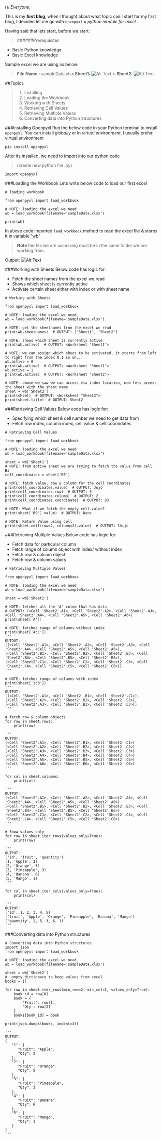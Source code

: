 _Hi Everyone_,

This is my **first blog**, when I thought about what topic can I start for my first blog, I decided let me go with `openpyxl` _a python module for excel_ .

Having said that lets start, before we start:

> ######Prerequisites

- Basic Python knowledge
- Basic Excel knowledge

Sample excel we are using as below:

> **File Name** : sampleData.xlsx
> **Sheet1:** ![Alt Text](https://dev-to-uploads.s3.amazonaws.com/uploads/articles/eu8k9tnof7nkfu2abkjq.PNG) > **Sheet2:** ![Alt Text](https://dev-to-uploads.s3.amazonaws.com/uploads/articles/ap7xu1dutmbx2bcvawsu.PNG)

##Topics

> 1. Installing
> 2. Loading the Workbook
> 3. Working with Sheets
> 4. Retrieving Cell Values
> 5. Retrieving Multiple Values
> 6. Converting data into Python structures

###Installing Openpyxl
Run the below code in your Python terminal to install `openpyxl`.
You can install _globally_ or in _virtual environment_, I usually prefer virtual environment

```
pip install openpyxl
```

After its installed, we need to import into our python code

> (create new python file .py)

```
import openpyxl
```

###Loading the Workbook
Lets write below code to load our first excel

```
# loading workbook

from openpyxl import load_workbook

# NOTE: loading the excel we need
wb = load_workbook(filename='sampleData.xlsx')

print(wb)
```

In above code imported `load_workbook` method to read the excel file & stores it in variable "wb"

> **Note** the file we are accessing must be in the same folder we are working from.

Output: ![Alt Text](https://dev-to-uploads.s3.amazonaws.com/uploads/articles/vk9i4a1smb4cpmugywz1.PNG)

###Working with Sheets
Below code has logic for:

- Fetch the sheet names from the excel we read
- Shows which sheet is currently active
- Activate certain sheet either with index or with sheet name

```
# Working with Sheets

from openpyxl import load_workbook

# NOTE: loading the excel we need
wb = load_workbook(filename='sampleData.xlsx')

# NOTE: get the sheetnames from the excel we read
print(wb.sheetnames)  # OUTPUT: ['Sheet1', 'Sheet2']

# NOTE: shows which sheet is currently active
print(wb.active)  # OUTPUT: <Worksheet "Sheet1">

# NOTE: we can assign which sheet to be activated, it starts from left to right from the index 0,1 so on...
wb.active = 0
print(wb.active)  # OUTPUT: <Worksheet "Sheet1">
wb.active = 1
print(wb.active)  # OUTPUT: <Worksheet "Sheet2">

# NOTE: above we saw we can access via index location, now lets access the sheet with the sheet name
sheet = wb['Sheet2']
print(sheet)  # OUTPUT: <Worksheet "Sheet2">
print(sheet.title)  # OUTPUT: Sheet2
```

###Retrieving Cell Values
Below code has logic for:

- Specifying which sheet & cell number we need to get data from
- Fetch row index, column index, cell value & cell coornidates

```
# Retrieving Cell Values

from openpyxl import load_workbook

# NOTE: loading the excel we need
wb = load_workbook(filename='sampleData.xlsx')

sheet = wb['Sheet1']
# NOTE: from active sheet we are trying to fetch the value from cell B3
cell_coordinates = sheet['B3']

# NOTE: fetch value, row & column for the cell coordinates
print(cell_coordinates.value)  # OUTPUT: Jojo
print(cell_coordinates.row)  # OUTPUT: 3
print(cell_coordinates.column)  # OUTPUT: 2
print(cell_coordinates.coordinate)  # OUTPUT: B3

# NOTE: What if we fetch the empty cell value?
print(sheet['B9'].value)  # OUTPUT: None

# NOTE: Return Value using cell
print(sheet.cell(row=2, column=2).value)  # OUTPUT: Shijo

```

###Retrieving Multiple Values
Below code has logic for:

- Fetch data for particular column
- Fetch range of column object with index/ without index
- Fetch row & column object
- Fetch row & column values

```
# Retrieving Multiple Values

from openpyxl import load_workbook

# NOTE: loading the excel we need
wb = load_workbook(filename='sampleData.xlsx')

sheet = wb['Sheet2']

# NOTE: fetches all the 'A' colum that has data
# OUTPUT: (<Cell 'Sheet2'.A1>, <Cell 'Sheet2'.A2>, <Cell 'Sheet2'.A3>, <Cell 'Sheet2'.A4>, <Cell 'Sheet2'.A5>, <Cell 'Sheet2'.A6>)
print(sheet['A'])

# NOTE: fetches range of columns without index
print(sheet['A:C'])
'''
OUTOUT:
((<Cell 'Sheet2'.A1>, <Cell 'Sheet2'.A2>, <Cell 'Sheet2'.A3>, <Cell 'Sheet2'.A4>, <Cell 'Sheet2'.A5>, <Cell 'Sheet2'.A6>),
(<Cell 'Sheet2'.B1>, <Cell 'Sheet2'.B2>, <Cell 'Sheet2'.B3>, <Cell 'Sheet2'.B4>, <Cell 'Sheet2'.B5>, <Cell 'Sheet2'.B6>),
(<Cell 'Sheet2'.C1>, <Cell 'Sheet2'.C2>, <Cell 'Sheet2'.C3>, <Cell 'Sheet2'.C4>, <Cell 'Sheet2'.C5>, <Cell 'Sheet2'.C6>))
'''

# NOTE: fetches range of columns with index
print(sheet['1:3'])
'''
OUTPUT:
((<Cell 'Sheet2'.A1>, <Cell 'Sheet2'.B1>, <Cell 'Sheet2'.C1>),
(<Cell 'Sheet2'.A2>, <Cell 'Sheet2'.B2>, <Cell 'Sheet2'.C2>),
(<Cell 'Sheet2'.A3>, <Cell 'Sheet2'.B3>, <Cell 'Sheet2'.C3>))
'''

# fetch row & column objects
for row in sheet.rows:
    print(row)

'''
OUTPUT:
(<Cell 'Sheet2'.A1>, <Cell 'Sheet2'.B1>, <Cell 'Sheet2'.C1>)
(<Cell 'Sheet2'.A2>, <Cell 'Sheet2'.B2>, <Cell 'Sheet2'.C2>)
(<Cell 'Sheet2'.A3>, <Cell 'Sheet2'.B3>, <Cell 'Sheet2'.C3>)
(<Cell 'Sheet2'.A4>, <Cell 'Sheet2'.B4>, <Cell 'Sheet2'.C4>)
(<Cell 'Sheet2'.A5>, <Cell 'Sheet2'.B5>, <Cell 'Sheet2'.C5>)
(<Cell 'Sheet2'.A6>, <Cell 'Sheet2'.B6>, <Cell 'Sheet2'.C6>)
'''

for col in sheet.columns:
    print(col)

'''
OUTPUT:
(<Cell 'Sheet2'.A1>, <Cell 'Sheet2'.A2>, <Cell 'Sheet2'.A3>, <Cell 'Sheet2'.A4>, <Cell 'Sheet2'.A5>, <Cell 'Sheet2'.A6>)
(<Cell 'Sheet2'.B1>, <Cell 'Sheet2'.B2>, <Cell 'Sheet2'.B3>, <Cell 'Sheet2'.B4>, <Cell 'Sheet2'.B5>, <Cell 'Sheet2'.B6>)
(<Cell 'Sheet2'.C1>, <Cell 'Sheet2'.C2>, <Cell 'Sheet2'.C3>, <Cell 'Sheet2'.C4>, <Cell 'Sheet2'.C5>, <Cell 'Sheet2'.C6>)
'''

# Show values only
for row in sheet.iter_rows(values_only=True):
    print(row)

'''
OUTPUT:
('id', 'fruit', 'quantity')
(1, 'Apple', 2)
(2, 'Orange', 5)
(3, 'Pineapple', 3)
(4, 'Banana', 6)
(5, 'Mango', 1)
'''

for col in sheet.iter_cols(values_only=True):
    print(col)

'''
OUTPUT:
('id', 1, 2, 3, 4, 5)
('fruit', 'Apple', 'Orange', 'Pineapple', 'Banana', 'Mango')
('quantity', 2, 5, 3, 6, 1)
'''

```

###Converting data into Python structures

```
# Converting data into Python structures
import json
from openpyxl import load_workbook

# NOTE: loading the excel we need
wb = load_workbook(filename='sampleData.xlsx')

sheet = wb['Sheet2']
#  empty dictionary to keep values from excel
books = {}

for row in sheet.iter_rows(min_row=2, min_col=1, values_only=True):
    book_id = row[0]
    book = {
        'Fruit': row[1],
        'Qty': row[2]
    }
    books[book_id] = book

print(json.dumps(books, indent=3))

'''
OUTPUT:
{
   "1": {
      "Fruit": "Apple",
      "Qty": 2
   },
   "2": {
      "Fruit": "Orange",
      "Qty": 5
   },
   "3": {
      "Fruit": "Pineapple",
      "Qty": 3
   },
   "4": {
      "Fruit": "Banana",
      "Qty": 6
   },
   "5": {
      "Fruit": "Mango",
      "Qty": 1
   }
}
'''

```
